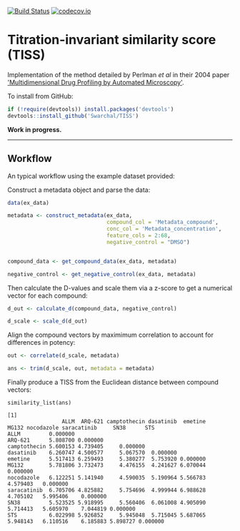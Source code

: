 [![Build Status](https://travis-ci.org/Swarchal/TISS.svg?branch=master)](https://travis-ci.org/Swarchal/TISS)
[![codecov.io](https://codecov.io/github/Swarchal/TISS/coverage.svg?branch=master)](https://codecov.io/github/Swarchal/TISS?branch=master)

Titration-invariant similarity score (TISS)
============================================

Implementation of the method detailed by Perlman *et al* in their 2004 paper
['Multidimensional Drug Profiling by Automated Microscopy'](http://www.sciencemag.org/content/306/5699/1194.long).

To install from GitHub:
```r
if (!require(devtools)) install.packages('devtools')
devtools::install_github('Swarchal/TISS')
```

**Work in progress.**

-------------

## Workflow

An typical workflow using the example dataset provided:


Construct a metadata object and parse the data:

```r
data(ex_data)

metadata <- construct_metadata(ex_data,
                               compound_col = 'Metadata_compound',
                               conc_col = 'Metadata_concentration',
                               feature_cols = 2:68,
                               negative_control = "DMSO")


compound_data <- get_compound_data(ex_data, metadata)

negative_control <- get_negative_control(ex_data, metadata)
```

Then calculate the D-values and scale them via a z-score to get a numerical vector for each compound:

```r
d_out <- calculate_d(compound_data, negative_control)

d_scale <- scale_d(d_out)
```

Align the compound vectors by maximimum correlation to account for differences in potency:

```r
out <- correlate(d_scale, metadata)

ans <- trim(d_scale, out, metadata = metadata)
```


Finally produce a TISS from the Euclidean distance between compound vectors:

```
similarity_list(ans)

[1]
                 ALLM  ARQ-621 camptothecin dasatinib  emetine    MG132 nocodazole saracatinib     SN38      STS
ALLM         0.000000                                                                                           
ARQ-621      5.808700 0.000000                                                                                  
camptothecin 5.600153 4.739405     0.000000                                                                     
dasatinib    6.260747 4.500577     5.067570  0.000000                                                           
emetine      5.517413 6.259493     5.380277  5.753920 0.000000                                                  
MG132        5.781806 3.732473     4.476155  4.241627 6.070044 0.000000                                         
nocodazole   6.122251 5.141940     4.590035  5.190964 5.566783 4.579403   0.000000                              
saracatinib  6.705706 4.825882     5.754696  4.999944 6.988628 4.705102   5.995406    0.000000                  
SN38         5.523525 5.918995     5.560406  6.061008 4.905090 5.714413   5.605970    7.044819 0.000000         
STS          6.022998 5.926852     5.945048  5.715045 5.687065 5.948143   6.110516    6.185883 5.898727 0.000000

```